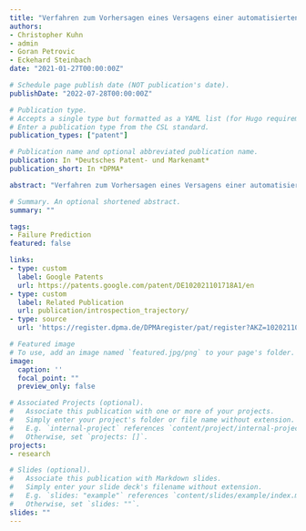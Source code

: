 ```yaml
---
title: "Verfahren zum Vorhersagen eines Versagens einer automatisierten Fahrzeugführung, Assistenzsystem und Kraftfahrzeug"
authors:
- Christopher Kuhn
- admin
- Goran Petrovic
- Eckehard Steinbach
date: "2021-01-27T00:00:00Z"

# Schedule page publish date (NOT publication's date).
publishDate: "2022-07-28T00:00:00Z"

# Publication type.
# Accepts a single type but formatted as a YAML list (for Hugo requirements).
# Enter a publication type from the CSL standard.
publication_types: ["patent"]

# Publication name and optional abbreviated publication name.
publication: In *Deutsches Patent- und Markenamt*
publication_short: In *DPMA*

abstract: "Verfahren zum Vorhersagen eines Versagens einer automatisierten Fahrzeugführung, Assistenzsystem und Kraftfahrzeug"

# Summary. An optional shortened abstract.
summary: ""

tags:
- Failure Prediction
featured: false

links:
- type: custom
  label: Google Patents
  url: https://patents.google.com/patent/DE102021101718A1/en
- type: custom
  label: Related Publication
  url: publication/introspection_trajectory/
- type: source
  url: 'https://register.dpma.de/DPMAregister/pat/register?AKZ=1020211017181'

# Featured image
# To use, add an image named `featured.jpg/png` to your page's folder.
image:
  caption: ''
  focal_point: ""
  preview_only: false

# Associated Projects (optional).
#   Associate this publication with one or more of your projects.
#   Simply enter your project's folder or file name without extension.
#   E.g. `internal-project` references `content/project/internal-project/index.md`.
#   Otherwise, set `projects: []`.
projects:
- research

# Slides (optional).
#   Associate this publication with Markdown slides.
#   Simply enter your slide deck's filename without extension.
#   E.g. `slides: "example"` references `content/slides/example/index.md`.
#   Otherwise, set `slides: ""`.
slides: ""
---
```

